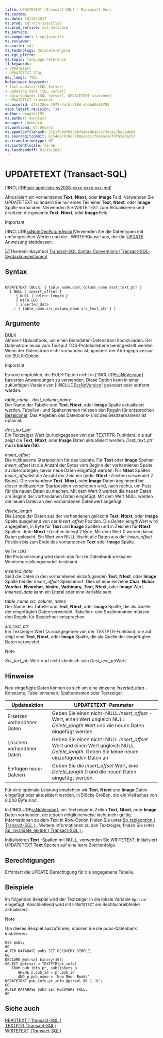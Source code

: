 ```yaml
---
title: UPDATETEXT (Transact-SQL) | Microsoft Docs
ms.custom: 
ms.date: 10/23/2017
ms.prod: sql-non-specified
ms.prod_service: sql-database
ms.service: 
ms.component: t-sql|queries
ms.reviewer: 
ms.suite: sql
ms.technology: database-engine
ms.tgt_pltfrm: 
ms.topic: language-reference
f1_keywords:
- UPDATETEXT
- UPDATETEXT_TSQL
dev_langs: TSQL
helpviewer_keywords:
- text updates [SQL Server]
- updating data [SQL Server]
- data updates [SQL Server], UPDATETEXT statement
- UPDATETEXT statement
ms.assetid: d73c28ee-3972-4afd-af8d-ebbbd9e50793
caps.latest.revision: "34"
author: douglaslMS
ms.author: douglasl
manager: jhubbard
ms.workload: On Demand
ms.openlocfilehash: 2561f089f8982bfed4e0b48c673dea17be22de89
ms.sourcegitcommit: 6c54e67818ec7b0a2e3c1f6e8aca0fdf65e6625f
ms.translationtype: MT
ms.contentlocale: de-DE
ms.lasthandoff: 01/19/2018
---
```

# <a name="updatetext-transact-sql"></a>UPDATETEXT (Transact-SQL)
[!INCLUDE[tsql-appliesto-ss2008-xxxx-xxxx-xxx-md](../../includes/tsql-appliesto-ss2008-xxxx-xxxx-xxx-md.md)]

  Aktualisiert ein vorhandenes **Text**, **Ntext**, oder **Image** Feld. Verwenden Sie UPDATETEXT so ändern Sie nur einen Teil einer **Text**, **Ntext**, oder **Image** Spalte vorhanden. Verwenden Sie WRITETEXT zum Aktualisieren und ersetzen die gesamte **Text**, **Ntext**, oder **Image** Feld.  
  
> [!IMPORTANT]  
>  [!INCLUDE[ssNoteDepFutureAvoid](../../includes/ssnotedepfutureavoid-md.md)]Verwenden Sie die Datentypen mit umfangreichen Werten und die **.** WRITE-Klausel aus, der die [UPDATE](../../t-sql/queries/update-transact-sql.md) Anweisung stattdessen.  
  
 ![Themenlinksymbol](../../database-engine/configure-windows/media/topic-link.gif "Topic link icon") [Transact-SQL Syntax Conventions (Transact-SQL-Syntaxkonventionen)](../../t-sql/language-elements/transact-sql-syntax-conventions-transact-sql.md)  
  
## <a name="syntax"></a>Syntax  
  
```  
  
UPDATETEXT [BULK] { table_name.dest_column_name dest_text_ptr }  
  { NULL | insert_offset }  
     { NULL | delete_length }  
     [ WITH LOG ]  
     [ inserted_data  
    | { table_name.src_column_name src_text_ptr } ]  
```  
  
## <a name="arguments"></a>Argumente  
 BULK  
 Aktiviert Uploadtools, um einen Binärdaten-Datenstrom hochzuladen. Der Datenstrom muss vom Tool auf TDS-Protokollebene bereitgestellt werden. Wenn der Datenstrom nicht vorhanden ist, ignoriert der Abfrageprozessor die BULK-Option.  
  
> [!IMPORTANT]  
>  Es wird empfohlen, die BULK-Option nicht in [!INCLUDE[ssNoVersion](../../includes/ssnoversion-md.md)]-basierten Anwendungen zu verwenden. Diese Option kann in einer zukünftigen Version von [!INCLUDE[ssNoVersion](../../includes/ssnoversion-md.md)] geändert oder entfernt werden.  
  
 *table_name* **.** *dest_column_name*  
 Der Name der Tabelle und **Text**, **Ntext**, oder **Image** Spalte aktualisiert werden. Tabellen- und Spaltennamen müssen den Regeln für entsprechen [Bezeichner](../../relational-databases/databases/database-identifiers.md). Das Angeben des Datenbank- und des Besitzernamens ist optional.  
  
 *dest_text_ptr*  
 Ein Textzeiger Wert (zurückgegeben von der TEXTPTR-Funktion), die auf zeigt die **Text**, **Ntext**, oder **Image** Daten aktualisiert werden. *Dest_text_ptr* muss **binäre (**16**)**.  
  
 *insert_offset*  
 Die nullbasierte Startposition für das Update. Für **Text** oder **Image** Spalten *Insert_offset* ist die Anzahl der Bytes vom Beginn der vorhandenen Spalte zu überspringen, bevor neue Daten eingefügt werden. Für **Ntext** Spalten *Insert_offset*ist die Anzahl der Zeichen (jeder **Ntext** -Zeichen verwendet 2 Bytes). Die vorhandene **Text**, **Ntext**, oder **Image** Daten beginnend bei dieser nullbasierten Startposition verschoben wird, nach rechts, um Platz für die neuen Daten zu machen. Mit dem Wert 0 werden die neuen Daten am Beginn der vorhandenen Daten eingefügt. Mit dem Wert NULL werden die neuen Daten an den vorhandenen Datenwert angefügt.  
  
 *delete_length*  
 Die Länge der Daten aus der vorhandenen gelöscht **Text**, **Ntext**, oder **Image** Spalte ausgehend von der *Insert_offset* Position. Die *Delete_length*Wert wird angegeben, in Byte für **Text** und **Image** Spalten und in Zeichen für **Ntext** Spalten. Jede **Ntext** -Zeichen belegt 2 Byte. Mit dem Wert 0 werden keine Daten gelöscht. Ein Wert von NULL löscht alle Daten aus der *Insert_offset* Position bis zum Ende des vorhandenen **Text** oder **Image** Spalte.  
  
 WITH LOG  
 Die Protokollierung wird durch das für die Datenbank wirksame Wiederherstellungsmodell bestimmt.  
  
 *inserted_data*  
 Sind die Daten in den vorhandenen einzufügenden **Text**, **Ntext**, oder **Image** Spalte bei der *Insert_offset* Speicherort. Dies ist eine einzelne **Char**, **Nchar**, **Varchar**, **Nvarchar**, **binäre**,  **Varbinary**, **Text**, **Ntext**, oder **Image** Wert. *Inserted_data* kann ein Literal oder eine Variable sein.  
  
 *table_name.src_column_name*  
 Der Name der Tabelle und **Text**, **Ntext**, oder **Image** Spalte, die als Quelle der eingefügten Daten verwendet. Tabellen- und Spaltennamen müssen den Regeln für Bezeichner entsprechen.  
  
 *src_text_ptr*  
 Ein Textzeiger Wert (zurückgegeben von der TEXTPTR-Funktion), die auf zeigt eine **Text**, **Ntext**, oder **Image** Spalte, die als Quelle der eingefügten Daten verwendet.  
  
> [!NOTE]  
>  *Scr_text_ptr* Wert darf nicht identisch sein *Dest_text_ptr*Wert.  
  
## <a name="remarks"></a>Hinweise  
 Neu eingefügte Daten können es sich um eine einzelne *Inserted_data* -Konstante, Tabellennamen, Spaltennamen oder Textzeiger.  
  
|Updateaktion|UPDATETEXT-Parameter|  
|-------------------|---------------------------|  
|Ersetzen vorhandener Daten|Geben Sie einen nicht-NULL *Insert_offset* -Wert, einen Wert ungleich NULL *Delete_length* Wert und die neuen Daten eingefügt werden.|  
|Löschen vorhandener Daten|Geben Sie einen nicht-NULL *Insert_offset* Wert und einen Wert ungleich NULL *Delete_length*. Geben Sie keine neuen einzufügenden Daten an.|  
|Einfügen neuer Dateien|Geben Sie die *Insert_offset* Wert, eine *Delete_length* 0 und die neuen Daten eingefügt werden.|  
  
 Für eine optimale Leistung empfehlen wir **Text**, **Ntext** und **Image** Daten eingefügt oder aktualisiert werden, in Blöcke Größen, die ein Vielfaches von 8.040 Byte sind.  
  
 In [!INCLUDE[ssNoVersion](../../includes/ssnoversion-md.md)], um Textzeiger in Zeilen **Text**, **Ntext**, oder **Image** Daten vorhanden, die jedoch möglicherweise nicht mehr gültig. Informationen zu dem Text in Row-Option finden Sie unter [Sp_tableoption &#40; Transact-SQL &#41; ](../../relational-databases/system-stored-procedures/sp-tableoption-transact-sql.md). Weitere Informationen zu den Textzeiger, finden Sie unter [Sp_invalidate_textptr &#40; Transact-SQL &#41; ](../../relational-databases/system-stored-procedures/sp-invalidate-textptr-transact-sql.md).  
  
 Initialisieren **Text** -Spalten mit NULL, verwenden Sie WRITETEXT, Initialisiert UPDATETEXT **Text** Spalten auf eine leere Zeichenfolge.  
  
## <a name="permissions"></a>Berechtigungen  
 Erfordert die UPDATE-Berechtigung für die angegebene Tabelle.  
  
## <a name="examples"></a>Beispiele  
 Im folgenden Beispiel wird der Textzeiger in die lokale Variable `@ptrval` eingefügt. Anschließend wird mit `UPDATETEXT` ein Rechtschreibfehler aktualisiert.  
  
> [!NOTE]  
>  Um dieses Beispiel auszuführen, müssen Sie die pubs-Datenbank installieren.  
  
```  
USE pubs;  
GO  
ALTER DATABASE pubs SET RECOVERY SIMPLE;  
GO  
DECLARE @ptrval binary(16);  
SELECT @ptrval = TEXTPTR(pr_info)   
   FROM pub_info pr, publishers p  
      WHERE p.pub_id = pr.pub_id   
      AND p.pub_name = 'New Moon Books'  
UPDATETEXT pub_info.pr_info @ptrval 88 1 'b';  
GO  
ALTER DATABASE pubs SET RECOVERY FULL;  
GO  
```  
  
## <a name="see-also"></a>Siehe auch  
 [READTEXT &#40; Transact-SQL &#41;](../../t-sql/queries/readtext-transact-sql.md)   
 [TEXTPTR &#40;Transact-SQL&#41;](../../t-sql/functions/text-and-image-functions-textptr-transact-sql.md)   
 [WRITETEXT (Transact-SQL)](../../t-sql/queries/writetext-transact-sql.md)  
  
  
